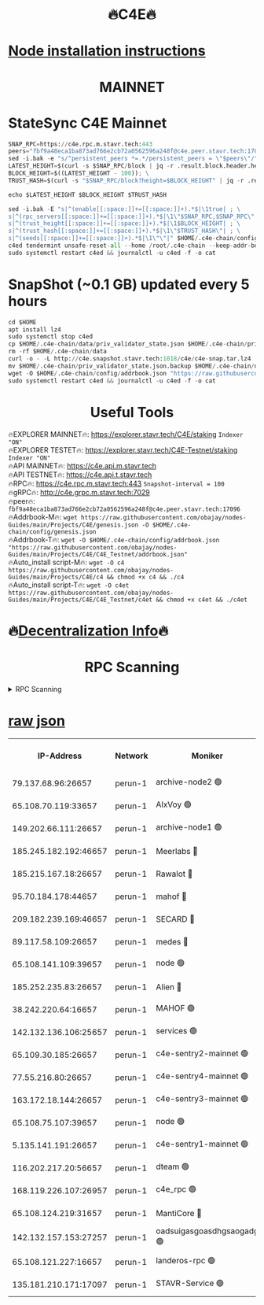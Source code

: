<h1 align="center"> 🔥C4E🔥</h1>

[Node installation instructions](https://github.com/obajay/nodes-Guides/tree/main/Projects/C4E)
=

<h1 align="center"> MAINNET</h1>

# StateSync C4E Mainnet
```python
SNAP_RPC=https://c4e.rpc.m.stavr.tech:443
peers="fbf9a48eca1ba873ad766e2cb72a0562596a248f@c4e.peer.stavr.tech:17096"
sed -i.bak -e "s/^persistent_peers *=.*/persistent_peers = \"$peers\"/" $HOME/.c4e-chain/config/config.toml
LATEST_HEIGHT=$(curl -s $SNAP_RPC/block | jq -r .result.block.header.height); \
BLOCK_HEIGHT=$((LATEST_HEIGHT - 100)); \
TRUST_HASH=$(curl -s "$SNAP_RPC/block?height=$BLOCK_HEIGHT" | jq -r .result.block_id.hash)

echo $LATEST_HEIGHT $BLOCK_HEIGHT $TRUST_HASH

sed -i.bak -E "s|^(enable[[:space:]]+=[[:space:]]+).*$|\1true| ; \
s|^(rpc_servers[[:space:]]+=[[:space:]]+).*$|\1\"$SNAP_RPC,$SNAP_RPC\"| ; \
s|^(trust_height[[:space:]]+=[[:space:]]+).*$|\1$BLOCK_HEIGHT| ; \
s|^(trust_hash[[:space:]]+=[[:space:]]+).*$|\1\"$TRUST_HASH\"| ; \
s|^(seeds[[:space:]]+=[[:space:]]+).*$|\1\"\"|" $HOME/.c4e-chain/config/config.toml
c4ed tendermint unsafe-reset-all --home /root/.c4e-chain --keep-addr-book
sudo systemctl restart c4ed && journalctl -u c4ed -f -o cat
```
# SnapShot (~0.1 GB) updated every 5 hours
```python
cd $HOME
apt install lz4
sudo systemctl stop c4ed
cp $HOME/.c4e-chain/data/priv_validator_state.json $HOME/.c4e-chain/priv_validator_state.json.backup
rm -rf $HOME/.c4e-chain/data
curl -o - -L http://c4e.snapshot.stavr.tech:1018/c4e/c4e-snap.tar.lz4 | lz4 -c -d - | tar -x -C $HOME/.c4e-chain --strip-components 2
mv $HOME/.c4e-chain/priv_validator_state.json.backup $HOME/.c4e-chain/data/priv_validator_state.json
wget -O $HOME/.c4e-chain/config/addrbook.json "https://raw.githubusercontent.com/obajay/nodes-Guides/main/Projects/C4E/addrbook.json"
sudo systemctl restart c4ed && journalctl -u c4ed -f -o cat
```
 <h1 align="center"> Useful Tools</h1>

🔥EXPLORER MAINNET🔥:  https://explorer.stavr.tech/C4E/staking            `Indexer "ON"` \
🔥EXPLORER TESTET🔥:   https://explorer.stavr.tech/C4E-Testnet/staking     `Indexer "ON"` \
🔥API MAINNET🔥:       https://c4e.api.m.stavr.tech \
🔥API TESTNET🔥:       https://c4e.api.t.stavr.tech \
🔥RPC🔥:               https://c4e.rpc.m.stavr.tech:443                  `Snapshot-interval = 100` \
🔥gRPC🔥:              http://c4e.grpc.m.stavr.tech:7029 \
🔥peer🔥:              `fbf9a48eca1ba873ad766e2cb72a0562596a248f@c4e.peer.stavr.tech:17096` \
🔥Addrbook-M🔥:    ```wget https://raw.githubusercontent.com/obajay/nodes-Guides/main/Projects/C4E/genesis.json -O $HOME/.c4e-chain/config/genesis.json``` \
🔥Addrbook-T🔥:    ```wget -O $HOME/.c4e-chain/config/addrbook.json "https://raw.githubusercontent.com/obajay/nodes-Guides/main/Projects/C4E/C4E_Testnet/addrbook.json"``` \
🔥Auto_install script-M🔥: ```wget -O c4 https://raw.githubusercontent.com/obajay/nodes-Guides/main/Projects/C4E/c4 && chmod +x c4 && ./c4``` \
🔥Auto_install script-T🔥: ```wget -O c4et https://raw.githubusercontent.com/obajay/nodes-Guides/main/Projects/C4E/C4E_Testnet/c4et && chmod +x c4et && ./c4et```

🔥[Decentralization Info](https://github.com/obajay/StateSync-snapshots/tree/main/Projects/C4E/Decentralization)🔥
=

<h1 align="center"> RPC Scanning</h1>

<details>
<summary>RPC Scanning</summary>

<h2 align="center"> We scan nodes in real time every 4 hours. And we provide the final result of RPC endpoints.
We cannot influence the operation of these nodes in any way. </h2>


```python
If Voting Power is higher than 0 --> then the Node is a validator of the network and may be subject to attack and be a potential threat to the chain.
```
```python
We marked such validators with a red symbol
```

</details>

[raw json](https://rpc-check.c4e.stavr.tech/c4e/rpc-c4e-result.json)
=



<table><tr><th>IP-Address</th><th>Network</th><th>Moniker</th><th>Latest Block Height</th><th>Earliest Block Height</th><th>Catching Up</th><th>Tx Index</th><th>Voting Power</th><th>Scan Time</th></tr><tr><td>79.137.68.96:26657</td><td>perun-1</td><td>archive-node2 🟢</td><td>7625202</td><td>1</td><td>False</td><td>on</td><td>0</td><td>2024-03-17T14:33:22.566638278UTC</td></tr><tr><td>65.108.70.119:33657</td><td>perun-1</td><td>AlxVoy 🟢</td><td>7625667</td><td>1</td><td>False</td><td>on</td><td>0</td><td>2024-03-17T14:33:36.691403679UTC</td></tr><tr><td>149.202.66.111:26657</td><td>perun-1</td><td>archive-node1 🟢</td><td>7625670</td><td>1</td><td>False</td><td>on</td><td>0</td><td>2024-03-17T14:33:52.896153982UTC</td></tr><tr><td>185.245.182.192:46657</td><td>perun-1</td><td>Meerlabs 🔴</td><td>7625671</td><td>1051501</td><td>False</td><td>on</td><td>344615</td><td>2024-03-17T14:33:59.931899547UTC</td></tr><tr><td>185.215.167.18:26657</td><td>perun-1</td><td>Rawalot 🔴</td><td>7625673</td><td>1090501</td><td>False</td><td>on</td><td>450091</td><td>2024-03-17T14:34:10.977594846UTC</td></tr><tr><td>95.70.184.178:44657</td><td>perun-1</td><td>mahof 🔴</td><td>7625667</td><td>2342001</td><td>False</td><td>off</td><td>1356400</td><td>2024-03-17T14:33:36.046434377UTC</td></tr><tr><td>209.182.239.169:46657</td><td>perun-1</td><td>SECARD 🔴</td><td>7625669</td><td>2616101</td><td>False</td><td>off</td><td>749308</td><td>2024-03-17T14:33:48.262007191UTC</td></tr><tr><td>89.117.58.109:26657</td><td>perun-1</td><td>medes 🔴</td><td>7625672</td><td>2826001</td><td>False</td><td>off</td><td>891025</td><td>2024-03-17T14:34:06.599414488UTC</td></tr><tr><td>65.108.141.109:39657</td><td>perun-1</td><td>node 🟢</td><td>7625665</td><td>5303301</td><td>False</td><td>on</td><td>0</td><td>2024-03-17T14:33:24.933626704UTC</td></tr><tr><td>185.252.235.83:26657</td><td>perun-1</td><td>Alien 🔴</td><td>7625670</td><td>6502501</td><td>False</td><td>on</td><td>648215</td><td>2024-03-17T14:33:53.167944792UTC</td></tr><tr><td>38.242.220.64:16657</td><td>perun-1</td><td>MAHOF 🟢</td><td>7625669</td><td>6885501</td><td>False</td><td>on</td><td>0</td><td>2024-03-17T14:33:50.586866904UTC</td></tr><tr><td>142.132.136.106:25657</td><td>perun-1</td><td>services 🟢</td><td>7625667</td><td>7012001</td><td>False</td><td>on</td><td>0</td><td>2024-03-17T14:33:39.254445580UTC</td></tr><tr><td>65.109.30.185:26657</td><td>perun-1</td><td>c4e-sentry2-mainnet 🟢</td><td>7625671</td><td>7284001</td><td>False</td><td>on</td><td>0</td><td>2024-03-17T14:33:59.640583303UTC</td></tr><tr><td>77.55.216.80:26657</td><td>perun-1</td><td>c4e-sentry4-mainnet 🟢</td><td>7625667</td><td>7297001</td><td>False</td><td>on</td><td>0</td><td>2024-03-17T14:33:36.374721262UTC</td></tr><tr><td>163.172.18.144:26657</td><td>perun-1</td><td>c4e-sentry3-mainnet 🟢</td><td>7625671</td><td>7297001</td><td>False</td><td>on</td><td>0</td><td>2024-03-17T14:34:00.204427787UTC</td></tr><tr><td>65.108.75.107:39657</td><td>perun-1</td><td>node 🟢</td><td>7625667</td><td>7300001</td><td>False</td><td>on</td><td>0</td><td>2024-03-17T14:33:39.572080057UTC</td></tr><tr><td>5.135.141.191:26657</td><td>perun-1</td><td>c4e-sentry1-mainnet 🟢</td><td>7625664</td><td>7300501</td><td>False</td><td>on</td><td>0</td><td>2024-03-17T14:33:21.718181940UTC</td></tr><tr><td>116.202.217.20:56657</td><td>perun-1</td><td>dteam 🟢</td><td>7625664</td><td>7511001</td><td>False</td><td>on</td><td>0</td><td>2024-03-17T14:33:22.237622148UTC</td></tr><tr><td>168.119.226.107:26957</td><td>perun-1</td><td>c4e_rpc 🟢</td><td>7625666</td><td>7525666</td><td>False</td><td>on</td><td>0</td><td>2024-03-17T14:33:29.217811899UTC</td></tr><tr><td>65.108.124.219:31657</td><td>perun-1</td><td>MantiCore 🔴</td><td>7625667</td><td>7525667</td><td>False</td><td>off</td><td>729919</td><td>2024-03-17T14:33:35.621669809UTC</td></tr><tr><td>142.132.157.153:27257</td><td>perun-1</td><td>oadsuigasgoasdhgsaogadg 🟢</td><td>7625664</td><td>7574001</td><td>False</td><td>on</td><td>0</td><td>2024-03-17T14:33:19.391884731UTC</td></tr><tr><td>65.108.121.227:16657</td><td>perun-1</td><td>landeros-rpc 🟢</td><td>7625664</td><td>7618001</td><td>False</td><td>on</td><td>0</td><td>2024-03-17T14:33:22.015901016UTC</td></tr><tr><td>135.181.210.171:17097</td><td>perun-1</td><td>STAVR-Service 🟢</td><td>7625667</td><td>7624801</td><td>False</td><td>on</td><td>0</td><td>2024-03-17T14:33:39.885910538UTC</td></tr></table>
